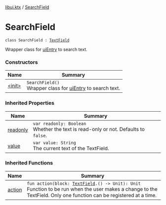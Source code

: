 [libui.ktx](../index.md) / [SearchField](./index.md)

# SearchField

`class SearchField : `[`TextField`](../-text-field/index.md)

Wrapper class for [uiEntry](../../libui/ui-entry.md) to search text.

### Constructors

| Name | Summary |
|---|---|
| [&lt;init&gt;](-init-.md) | `SearchField()`<br>Wrapper class for [uiEntry](../../libui/ui-entry.md) to search text. |

### Inherited Properties

| Name | Summary |
|---|---|
| [readonly](../-text-field/readonly.md) | `var readonly: Boolean`<br>Whether the text is read-only or not. Defaults to `false`. |
| [value](../-text-field/value.md) | `var value: String`<br>The current text of the TextField. |

### Inherited Functions

| Name | Summary |
|---|---|
| [action](../-text-field/action.md) | `fun action(block: `[`TextField`](../-text-field/index.md)`.() -> Unit): Unit`<br>Function to be run when the user makes a change to the TextField. Only one function can be registered at a time. |
